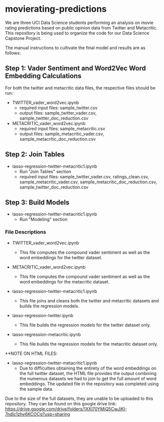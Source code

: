 # movierating-predictions

We are three UCI Data Science students performing an analysis on movie rating predictions based on public opinion data from Twitter and Metacritic. This repository is being used to organize the code for our Data Science Capstone Project. 

The manual instructions to cultivate the final model and results are as follows: 

## Step 1: Vader Sentiment and Word2Vec Word Embedding Calculations

For both the twitter and metacritic data files, the respective files should be run:
- TWITTER_vader_word2vec.ipynb
  - required input files: sample_twitter.csv
  - output files: sample_twitter_vader.csv, sample_twitter_doc_reduction.csv
- METACRITIC_vader_word2vec.ipynb
  - required input files: sample_metacritic.csv
  - output files: sample_metacritic_vader.csv, sample_metacritic_doc_reduction.csv

## Step 2: Join Tables 
- lasso-regression-twitter-metacritic1.ipynb
  - Run "Join Tables" section
  -  required input files: sample_twitter_vader.csv, ratings_clean.csv, sample_metacritic_vader.csv, sample_metacritic_doc_reduction.csv, sample_twitter_doc_reduction.csv

## Step 3: Build Models
- lasso-regression-twitter-metacritic1.ipynb
  - Run "Modeling" section

### File Descriptions
- TWITTER_vader_word2vec.ipynb
  - This file computes the compound vader sentiment as well as the word embeddings for the twitter dataset. 

- METACRITIC_vader_word2vec.ipynb
  - This file computes the compound vader sentiment as well as the word embeddings for the metacritic dataset.

- lasso-regression-twitter-metacritic1.ipynb
  - This file joins and cleans both the twitter and metacritic datasets and builds the regression models. 
- lasso-regression-twitter.ipynb
  - This file builds the regression models for the twitter dataset only.
- lasso-regression-metacritic.ipynb
  - This file builds the regression models for the metacritic dataset only. 



**NOTE ON HTML FILES:
- lasso-regression-twitter-metacritic1.ipynb
  - Due to difficulties obtaining the entirety of the word embeddings on the full twitter dataset, the HTML file provides the output combining the numerous datasets we had to join to get the full amount of word embeddings. The updated file in the repository was completed using the sample data. 

Due to the size of the full datasets, they are unable to be uploaded to this repository. They can be found on this google drive link: https://drive.google.com/drive/folders/1XXl70YMiQ5CwJjKI-7ndIc1zhy6KCOCg?usp=sharing


